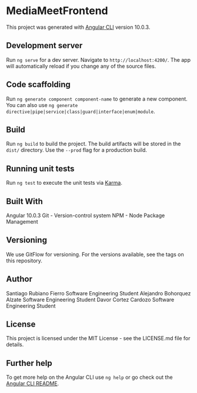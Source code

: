 # MediaMeetFrontend

This project was generated with [Angular CLI](https://github.com/angular/angular-cli) version 10.0.3.

## Development server

Run `ng serve` for a dev server. Navigate to `http://localhost:4200/`. The app will automatically reload if you change any of the source files.

## Code scaffolding

Run `ng generate component component-name` to generate a new component. You can also use `ng generate directive|pipe|service|class|guard|interface|enum|module`.

## Build

Run `ng build` to build the project. The build artifacts will be stored in the `dist/` directory. Use the `--prod` flag for a production build.

## Running unit tests

Run `ng test` to execute the unit tests via [Karma](https://karma-runner.github.io).

## Built With

Angular 10.0.3
Git - Version-control system
NPM - Node Package Management

## Versioning

We use GitFlow for versioning. For the versions available, see the tags on this repository.

## Author

Santiago Rubiano Fierro Software Engineering Student
Alejandro Bohorquez Alzate Software Engineering Student
Davor Cortez Cardozo Software Engineering Student


## License

This project is licensed under the MIT License - see the LICENSE.md file for details.


## Further help

To get more help on the Angular CLI use `ng help` or go check out the [Angular CLI README](https://github.com/angular/angular-cli/blob/master/README.md).
